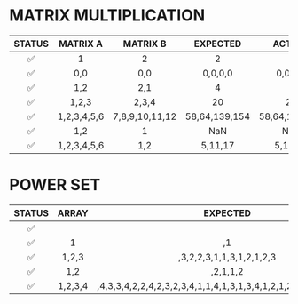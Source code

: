 
# MATRIX MULTIPLICATION

| STATUS | MATRIX A  |   MATRIX B   |  EXPECTED   |   ACTUAL    |
|:------:|:---------:|:------------:|:-----------:|:-----------:|
|   ✅   |     1     |      2       |      2      |      2      |
|   ✅   |    0,0    |     0,0      |   0,0,0,0   |   0,0,0,0   |
|   ✅   |    1,2    |     2,1      |      4      |      4      |
|   ✅   |   1,2,3   |    2,3,4     |     20      |     20      |
|   ✅   |1,2,3,4,5,6|7,8,9,10,11,12|58,64,139,154|58,64,139,154|
|   ✅   |    1,2    |      1       |     NaN     |     NaN     |
|   ✅   |1,2,3,4,5,6|     1,2      |   5,11,17   |   5,11,17   |


# POWER SET

| STATUS | ARRAY |                            EXPECTED                            |                             ACTUAL                             |
|:------:|:-----:|:--------------------------------------------------------------:|:--------------------------------------------------------------:|
|   ✅   |       |                                                                |                                                                |
|   ✅   |   1   |                               ,1                               |                               ,1                               |
|   ✅   | 1,2,3 |                    ,3,2,2,3,1,1,3,1,2,1,2,3                    |                    ,3,2,2,3,1,1,3,1,2,1,2,3                    |
|   ✅   |  1,2  |                            ,2,1,1,2                            |                            ,2,1,1,2                            |
|   ✅   |1,2,3,4|,4,3,3,4,2,2,4,2,3,2,3,4,1,1,4,1,3,1,3,4,1,2,1,2,4,1,2,3,1,2,3,4|,4,3,3,4,2,2,4,2,3,2,3,4,1,1,4,1,3,1,3,4,1,2,1,2,4,1,2,3,1,2,3,4|

